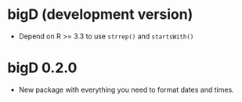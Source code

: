 # bigD (development version)

* Depend on R >= 3.3 to use `strrep()` and `startsWith()`

# bigD 0.2.0

* New package with everything you need to format dates and times.
